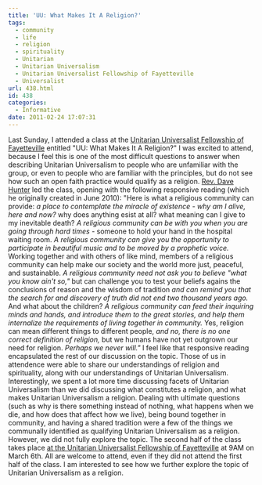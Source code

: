 ```yaml
---
title: 'UU: What Makes It A Religion?'
tags:
  - community
  - life
  - religion
  - spirituality
  - Unitarian
  - Unitarian Universalism
  - Unitarian Universalist Fellowship of Fayetteville
  - Universalist
url: 438.html
id: 438
categories:
  - Informative
date: 2011-02-24 17:07:31
---
```


Last Sunday, I attended a class at the [Unitarian Universalist Fellowship of Fayetteville](http://fayettevilleunitarian.org/) entitled "UU: What Makes It A Religion?" I was excited to attend, because I feel this is one of the most difficult questions to answer when describing Unitarian Universalism to people who are unfamiliar with the group, or even to people who are familiar with the principles, but do not see how such an open faith practice would qualify as a religion. [Rev. Dave Hunter](http://fayettevilleunitarian.org/about/leadership/ministers/) led the class, opening with the following responsive reading (which he originally created in June 2010): "Here is what a religious community can provide: _a place to contemplate the miracle of existence - why am I alive, here and now?_ why does anything esist at all? what meaning can I give to my inevitable death? _A religious community can be with you when you are going through hard times -_ someone to hold your hand in the hospital waiting room. _A religious community can give you the opportunity to participate in beautiful music and to be moved by a prophetic voice._ Working together and with others of like mind, members of a religious community can help make our society and the world more just, peaceful, and sustainable. _A religious community need not ask you to believe "what you know ain't so,"_ but can challenge you to test your beliefs agains the conclusions of reason and the wisdom of tradition _and can remind you that the search for and discovery of truth did not end two thousand years ago._ And what about the children? _A religious community can feed their inquiring minds and hands, and introduce them to the great stories, and help them internalize the requirements of living together in community._ Yes, religion can mean different things to different people, _and no, there is no one correct definition of religion,_ but we humans have not yet outgrown our need for religion. _Perhaps we never will."_  I feel like that responsive reading encapsulated the rest of our discussion on the topic. Those of us in attendence were able to share our understandings of religion and spirituality, along with our understandings of Unitarian Universalism. Interestingly, we spent a lot more time discussing facets of Unitarian Universalism than we did discussing what constitutes a religion, and what makes Unitarian Universalism a religion. Dealing with ultimate questions (such as why is there something instead of nothing, what happens when we die, and how does that affect how we live), being bound together in community, and having a shared tradition were a few of the things we communally identified as qualifying Unitarian Universalism as a religion. However, we did not fully explore the topic. The second half of the class takes place [at the Unitarian Universalist Fellowship of Fayetteville](http://maps.google.com/maps?f=q&source=s_q&hl=en&geocode=&q=unitarian+universalist+fellowship+of+fayetteville&sll=37.0625,-95.677068&sspn=37.136668,79.013672&ie=UTF8&hq=unitarian+universalist+fellowship+of&hnear=Fayetteville,+Washington,+Arkansas&ll=36.077268,-94.173002&spn=0.037044,0.077162&z=14&iwloc=A) at 9AM on March 6th. All are welcome to attend, even if they did not attend the first half of the class. I am interested to see how we further explore the topic of Unitarian Universalism as a religion.